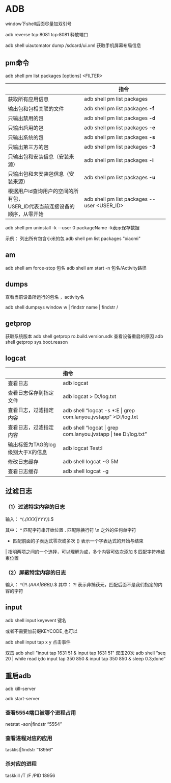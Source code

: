 # ADB

window下shell后面尽量加双引号

adb reverse tcp:8081 tcp:8081 释放端口


adb shell uiautomator dump /sdcard/ui.xml 获取手机屏幕布局信息




## pm命令
adb shell pm list packages [options] \<FILTER>

||指令|
|---|---|
|获取所有应用信息|adb shell pm list packages |
|输出包和包相关联的文件|adb shell pm list packages **-f**|
|只输出禁用的包|adb shell pm list packages **-d**|
|只输出启用的包|adb shell pm list packages **-e**|
|只输出系统的包|adb shell pm list packages **-s**|
|只输出第三方的包|adb shell pm list packages **-3**|
|只输出包和安装信息（安装来源）|adb shell pm list packages **-i**|
|只输出包和未安装包信息（安装来源）|adb shell pm list packages **-u**|
|根据用户id查询用户的空间的所有包，<br>USER_ID代表当前连接设备的顺序，从零开始|adb shell pm list packages --user \<USER_ID>|

adb shell pm uninstall -k --user 0 packageName -k表示保存数据


示例：
列出所有包含小米的包
adb shell pm list packages "xiaomi"


## am
 adb shell am force-stop 包名
 adb shell am start -n 包名/Activity路径

## dumps
查看当前设备所运行的包名 ，activity名

adb shell dumpsys window w | findstr name | findstr \/


## getprop
获取系统版本
adb shell getprop ro.build.version.sdk
查看设备重启的原因
adb shell getprop sys.boot.reason

## logcat
||指令|
|:---|:---|
|查看日志			 	|adb logcat|
|查看日志保存到指定文件	|adb logcat > D:/log.txt|
|查看日志，过滤指定内容	|adb shell “logcat -s *:E &#124;  grep com.lanyou.jvstapp” >D:/log.txt|
|查看日志，过滤指定内容	|adb shell “logcat &#124;  grep com.lanyou.jvstapp  &#124; tee D:/log.txt”|
|输出标签为TAG的log级别大于X的信息 | adb logcat Test:I |
|修改日志缓存 | adb shell logcat -G  5M |
|查看日志缓存 | adb shell logcat -g |

## 过滤日志
### （1）过滤特定内容的日志
输入： ^(.*(XXX|YYY)).*$

其中：
^ 匹配字符串开始位置
. 匹配除换行符 \n 之外的任何单字符
* 匹配前面的子表达式零次或多次
() 表示一个字表达式的开始与结束

| 指明两项之间的一个选择，可以理解为或，多个内容可依次添加
$ 匹配字符串结束位置

### （2）屏蔽特定内容的日志

输入： ^(?!.*(AAA|BBB)).*$
其中：
?! 表示非捕获元，匹配后面不是我们指定的内容的字符


## input

adb shell input keyevent 键名

或者不需要加前缀KEYCODE_也可以

adb shell input tap x y 点击事件

双击
adb shell "input tap 1631 51 & input tap 1631 51"
双击20次
adb shell “seq 20 | while read i;do input tap 350 850 & input tap 350 850 & sleep 0.3;done”


## 重启adb
adb kill-server

adb start-server

### 查看5554端口被哪个进程占用

netstat -aon|findstr “5554”

### 查看进程对应的应用

tasklist|findstr “18956”

### 杀对应的进程

taskkill /T /F /PID 18956